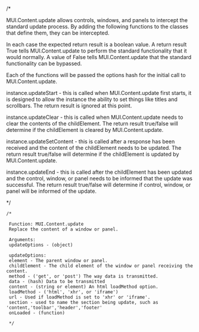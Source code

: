 /*

MUI.Content.update allows controls, windows, and panels to intercept the standard update process.
By adding the following functions to the classes that define them, they can be intercepted.

In each case the expected return result is a boolean value.  A return result True tells
MUI.Content.update to perform the standard functionality that it would normally.  A value of
False tells MUI.Content.update that the standard functionality can be bypassed.

Each of the functions will be passed the options hash for the initial call to MUI.Content.update.

instance.updateStart - this is called when MUI.Content.update first starts, it is designed to allow the
	instance the ability to set things like titles and scrollbars.  The return result is ignored
	at this point.

instance.updateClear - this is called when MUI.Content.update needs to clear the contents of
	the childElement.  The return result true/false will determine if the childElement is
	cleared by MUI.Content.update.

instance.updateSetContent - this is called after a response has been received and the content of the
	childElement needs to be updated.  The return result true/false will determine if the
	childElement is updated by MUI.Content.update.

instance.updateEnd - this is called after the childElement has been updated and the control,
	window, or panel needs to be informed that the update was successful.  The return result
	true/false will determine if control, window, or panel will be informed of the update.

*/

	/*

	 Function: MUI.Content.update
	 Replace the content of a window or panel.

	 Arguments:
	 updateOptions - (object)

	 updateOptions:
	 element - The parent window or panel.
	 childElement - The child element of the window or panel receiving the content.
	 method - ('get', or 'post') The way data is transmitted.
	 data - (hash) Data to be transmitted
	 content - (string or element) An html loadMethod option.
	 loadMethod - ('html', 'xhr', or 'iframe')
	 url - Used if loadMethod is set to 'xhr' or 'iframe'.
	 section - used to name the section being update, such as 'content,'toolbar','header','footer'
	 onLoaded - (function)

	 */